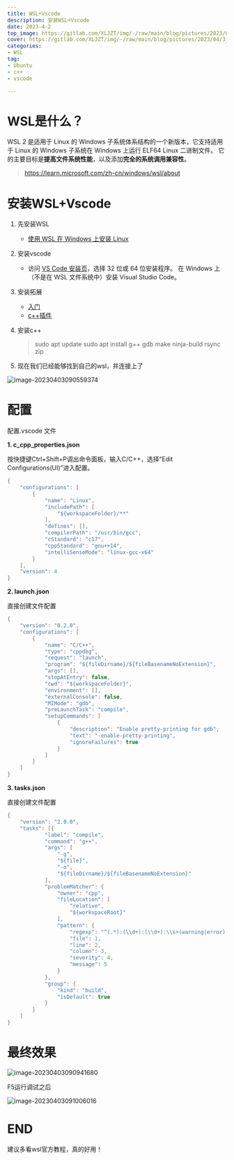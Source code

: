 ```yaml
---
title: WSL+Vscode
description: 安装WSL+Vscode
date: 2023-4-2
top_image: https://gitlab.com/XLJZT/img/-/raw/main/blog/pictures/2023/04/3_9_6_4_image-20230403090559374.png
cover: https://gitlab.com/XLJZT/img/-/raw/main/blog/pictures/2023/04/3_9_6_4_image-20230403090559374.png
categories: 
- WSL
tag: 
- Ubuntu
- c++
- vscode

---
```


# WSL是什么？

WSL 2 是适用于 Linux 的 Windows 子系统体系结构的一个新版本，它支持适用于 Linux 的 Windows 子系统在 Windows 上运行 ELF64 Linux 二进制文件。 它的主要目标是**提高文件系统性能**，以及添加**完全的系统调用兼容性**。

> https://learn.microsoft.com/zh-cn/windows/wsl/about

#  安装WSL+Vscode

1. 先安装WSL
   - [使用 WSL 在 Windows 上安装 Linux](https://learn.microsoft.com/zh-cn/windows/wsl/install)

2. 安装vscode

   - 访问 [VS Code 安装页](https://code.visualstudio.com/download)，选择 32 位或 64 位安装程序。 在 Windows 上（不是在 WSL 文件系统中）安装 Visual Studio Code。

3. 安装拓展

   - [入门](https://learn.microsoft.com/zh-cn/windows/wsl/tutorials/wsl-vscode)
   - [c++插件](https://xljzt.top/2023/03/16/018_vscode%20c++%E9%85%8D%E7%BD%AE/)

4. 安装c++

   > sudo apt update
   > sudo apt install g++ gdb make ninja-build rsync zip

5. 现在我们已经能够找到自己的wsl，并连接上了

![image-20230403090559374](https://gitlab.com/XLJZT/img/-/raw/main/blog/pictures/2023/04/3_9_6_4_image-20230403090559374.png)



#  配置

配置.vscode 文件

**1. c_cpp_properties.json**

按快捷键Ctrl+Shift+P调出命令面板，输入C/C++，选择“Edit Configurations(UI)”进入配置。

```c++
{
    "configurations": [
        {
            "name": "Linux",
            "includePath": [
                "${workspaceFolder}/**"
            ],
            "defines": [],
            "compilerPath": "/usr/bin/gcc",
            "cStandard": "c17",
            "cppStandard": "gnu++14",
            "intelliSenseMode": "linux-gcc-x64"
        }
    ],
    "version": 4
}
```

**2. launch.json**

直接创建文件配置

```c++
{
    "version": "0.2.0",
    "configurations": [
        {
            "name": "C/C++",
            "type": "cppdbg",
            "request": "launch",
            "program": "${fileDirname}/${fileBasenameNoExtension}",
            "args": [],
            "stopAtEntry": false,
            "cwd": "${workspaceFolder}",
            "environment": [],
            "externalConsole": false,
            "MIMode": "gdb",
            "preLaunchTask": "compile",
            "setupCommands": [
                {
                    "description": "Enable pretty-printing for gdb",
                    "text": "-enable-pretty-printing",
                    "ignoreFailures": true
                }
            ]
        }
    ]
}
```

**3. tasks.json**

直接创建文件配置

```c++
{
    "version": "2.0.0",
    "tasks": [{
            "label": "compile",
            "command": "g++",
            "args": [
                "-g",
                "${file}",
                "-o",
                "${fileDirname}/${fileBasenameNoExtension}"
            ],
            "problemMatcher": {
                "owner": "cpp",
                "fileLocation": [
                    "relative",
                    "${workspaceRoot}"
                ],
                "pattern": {
                    "regexp": "^(.*):(\\d+):(\\d+):\\s+(warning|error):\\s+(.*)$",
                    "file": 1,
                    "line": 2,
                    "column": 3,
                    "severity": 4,
                    "message": 5
                }
            },
            "group": {
                "kind": "build",
                "isDefault": true
            }
        }
    ]
}

```

#  最终效果

![image-20230403090941680](https://gitlab.com/XLJZT/img/-/raw/main/blog/pictures/2023/04/3_9_9_45_image-20230403090941680.png)

F5运行调试之后 

![image-20230403091006016](https://gitlab.com/XLJZT/img/-/raw/main/blog/pictures/2023/04/3_9_10_7_image-20230403091006016.png)

#  END

建议多看wsl官方教程，真的好用！
